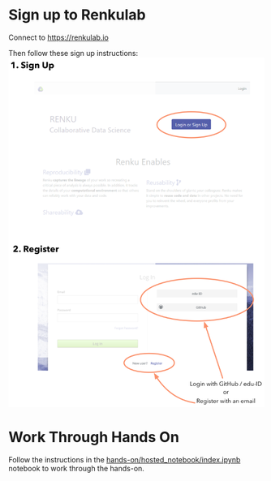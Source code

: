 # Sign up to Renkulab

Connect to https://renkulab.io

Then follow these sign up instructions:
![renkulab sign up](images/renkulab-sign-up.png)

# Work Through Hands On

Follow the instructions in the [hands-on/hosted_notebook/index.ipynb](hands-on/hosted_notebook/README.md) notebook to work through the hands-on.
